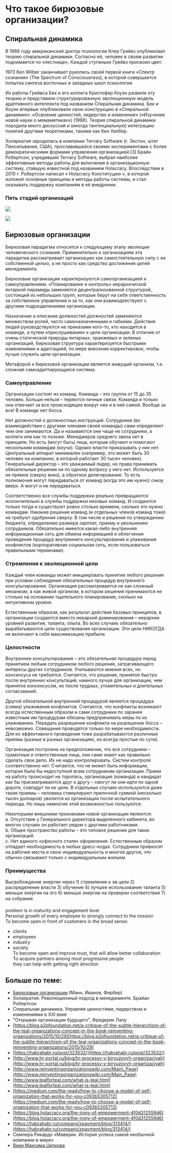 # Что такое бирюзовые организации?

## Спиральная динамика

В 1966 году американский доктор психологии Клер Грейвз опубликовал теорию спиральной динамики. Согласно ей, человек в своем развитии поднимается по «лестнице». Каждой ступеньке Грейвз присвоил цвет.

1973 Ken Wilber заканчивает рукопись своей первой книги «Спектр сознания» \(The Spectrum of Consciousness\), в которой совершается попытка синтеза восточных и западных школ психологии

Из работы Грейвса Бек и его коллега Кристофер Коуэн развили эту теорию и представили структурированную эволюционную модель адаптивного интеллекта под названием Спиральная динамика. Бек и Коуэн впервые опубликовали свою конструкцию в «Спиральной динамике»: «Освоение ценностей, лидерство и изменение» \(«Изучение новой науки о мемаметиках»\) \(1996\). Теория спиральной динамики породила много дискуссий и \(иногда тангенциальную\) интеграцию понятий другими теоретиками, такими как Кен Уилбер.

Холаркатия зародилась в компании Ternary Software \(г. Экстон, штат Пенсильвания, США\), прославившейся своими экспериментами с более демократическими формами управления организацией.\[3\] Брайн Робертсон, учредивший Ternary Software, выбрал наиболее эффективные методы работы для включения в организационную систему, ставшую известной под названием Holacracy. Впоследствии в 2010 г. Робертсон написал « Holacracy Конституцию », в которой изложил основные принципы и методы работы системы, и стал оказывать поддержку компаниям в её внедрении.

### **Пять стадий организаций**

![](https://dao-foundation.atlassian.net/wiki/download/thumbnails/55771137/colors.png?version=1&modificationDate=1515764815344&cacheVersion=1&api=v2&height=250)

![](https://dao-foundation.atlassian.net/wiki/download/thumbnails/55771137/table-evolution.jpg?version=1&modificationDate=1515768060173&cacheVersion=1&api=v2&height=250)

## Бирюзовые организации

Бирюзовая парадигма относится к следующему этапу эволюции человеческого сознания. Применительно к организациям эта парадигма рассматривает организацию как самостоятельную силу с ее собственной целью, а не просто как средство достижения целей менеджмента.

Бирюзовые организации характеризуются самоорганизацией и самоуправлением. «Планирование и контроль» иерархической янтарной пирамиды заменяется децентрализованной структурой, состоящей из небольших групп, которые берут на себя ответственность за собственное управление и за то, как они взаимодействуют с другими подразделениями организации.

Назначение и описание должностей должностей заменяются множеством ролей, часто самоназначенными и гибкими. Действия людей руководствуются не приказами кого-то, кто находится в команде, а путем «прислушивания» к цели организации. В отличие от очень статической природы янтарных, оранжевых и зеленых организаций, бирюзовая структура характеризуется быстрыми изменениями и адаптацией, по мере внесения корректировок, чтобы лучше служить цели организации.

Метафорой к бирюзовой организации является живущий организм, т.е. сложная самоадаптирующаяся система. 

### Самоуправление

Организации состоят из команд. Команда – это группа от 15 до 35 человек. Больше нельзя – теряются личные связи. Команда и только она отвечает за все происходящее вокруг нее и в ней самой. Вообще за все! В команде нет босса.

Нет должностей и должностных инструкций. Сотрудники \(во взаимодействии с другими членами своей команды\) сами определяют чем они занимаются. Да и называются они чаще не сотрудники, а коллеги или как то похоже. Менеджеров среднего звена нет в принципе. Но есть \(могут быть\) лица, которые обучают и помогают нескольким командам \(коучи\). Однако власти приказывать у них нет. Центральный аппарат минимален \(например, это может быть 30 человек на компанию, в которой работает 30 тысяч человек\). Генеральный директор – это уважаемый лидер, но права принимать обязательные решения ни по одному вопросу у него нет. Используется не прямое \(сверху вниз\), а обратное делегирование. То есть полномочия могут передаваться от команд \(когда это им нужно\) снизу вверх. А могут и не передаваться.

Соответственно все службы поддержки реально превращаются исключительно в службы поддержки низовых команд. И создаются только тогда и существуют ровно столько времени, сколько это нужно командам. Никакие решение команд \(и отдельных членов команд тоже\) не требуют одобрения сверху. В том числе и решения по утверждению бюджета, определению размера зарплат, приему и увольнению сотрудников. Обязательно имеется какая-либо внутренняя информационная сеть для обмена информацией и облегчения проведения процедур внутреннего консультирования и улаживания конфликтов \(корпоративная социальная сеть, если пользоваться правильными терминами\).

### Стремления к эволюционной цели

Каждый член команды может инициировать принятие любого решения при условии соблюдения обязательных процедур внутреннего консультирования. Организация рассматривается не как сложный механизм, а как живой организм, в котором решения принимаются не столько на основании тщательного планирования, сколько на интуитивном уровне.

Естественным образом, как результат действия базовых принципов, в организации создаются вместо иерархий доминирования – иерархии уровней развития, таланта, опыта. Во всех случаях обязательно вырабатываются цели существования организации. Эти цели НИКОГДА не включают в себя максимизацию прибыли.

### Целостности

Внутреннее консультирование – это обязательная процедура перед принятием любым сотрудником любого решения, затрагивающего интересы других сотрудников. Учитываются мнения всех, но консенсуса не требуется. Считается, что решение, принятое быстро после внутренних консультаций, намного лучше для организации, чем принятое консенсусом, но после трудных, утомительных и длительных согласований.

Другой обязательной внутренней процедурой является процедура \(схема\) улаживания конфликтов. Считается, что конфликты возникают всегда естественным образом и сами сотрудники по заранее известным им процедурам обязаны предпринимать меры по их улаживанию. Передать разрешение конфликта на разрешение босса – невозможно. Совещания проводятся только по мере необходимости. Для их эффективного проведения тоже разрабатываются различные приемы \(разные в разных организациях, но всегда простые по сути\).

Организация построена на предположении, что все сотрудники – грамотные и ответственные лица, они сами знают как правильно сделать свое дело. Их не надо контролировать. Систем контроля соответственно нет. Считается, что не может быть информации, которая была бы недоступной всем сотрудникам организации. Прием на работу происходит не торопясь, организация \(команда\) и кандидат как бы присматриваются друг к другу – смогут ли они идти по одной дороге, совпадут ли их цели. В отдельных случаях используются даже такие приемы – человека стимулируют приличной суммой \(несколько тысяч долларов\) уволится из организации после испытательного периода. Но лишь немногие этой возможностью пользуются.

Некоторыми внешними признаками новой организации являются:  
a. Отсутствие у Генерального директора выделенного кабинета, во многих случаях он работает рядом с другими работниками.  
b. Общее пространство работы – это типовое решение для таких организаций.  
c. Нет единого «офисного стиля» оформления. Естественным образом отпадает необходимость в любых дресс-кодах. Сотрудники привносят на рабочие места и свою индивидуальность и многое другое, что обычно связывают только с индивидуальным жильем.

### **Преимущества**

Высвобождение энергии через 1\) стремление к эв цели 2\) распределение власти 3\) обучение 4\) лучшее использование таланта 5\) меньше энергии на эго 6\) меньше энергии на проверки соответствия 7\) на собрания

problem is in maturity and engagement level  
Personal growth of every employee to strongly connect to the mission  
To become open in front of customers in the broad sense:  
- clients  
- employees  
- industry  
- society  
To become open and improve trust, that will allow better collaboration  
To acquire partners among most progressive people  
they can help with getting right direction

## **Больше по теме:**

* [Бирюзовые организации](https://www.mann-ivanov-ferber.ru/teal-organization/) \(Манн, Иванов, Фербер\)
* Холакратия. Революционный подход в менеджменте. Брайан Робертсон
* Спиральная динамика. Управляя ценностями, лидерством и изменениями в XXI веке
* "Открывая организации будущего", Фредерик Лалу
* [https://blog.p2pfoundation.net/a-critique-of-the-subtle-hierarchism-of-the-teal-organizations-concept-in-the-book-reinventing-organizations/2015/10/29](https://blog.p2pfoundation.net/a-critique-of-the-subtle-hierarchism-of-the-teal-organizations-concept-in-the-book-reinventing-organizations/2015/10/29)
* [https://habrahabr.ru/post/323532/](https://habrahabr.ru/post/323532/)
* [http://www.hr-portal.ru/blog/hr-processy-v-biryuzovyh-organizaciyah](http://www.hr-portal.ru/blog/hr-processy-v-biryuzovyh-organizaciyah)
* [http://www.reinventingorganizationswiki.com/Main\_Page](http://www.reinventingorganizationswiki.com/Main_Page)
* [http://www.tealforteal.com/what-is-teal.html](http://www.tealforteal.com/what-is-teal.html)
* [https://medium.com/the-ready/how-to-choose-a-model-of-self-organization-that-works-for-you-c093b5305712](https://medium.com/the-ready/how-to-choose-a-model-of-self-organization-that-works-for-you-c093b5305712)
* [https://blog.holacracy.org/the-irony-of-empowerment-4f0d312559d6](https://blog.holacracy.org/the-irony-of-empowerment-4f0d312559d6)
* [https://habrahabr.ru/company/zpayment/blog/313414/](https://habrahabr.ru/company/zpayment/blog/313414/)
* Семлера Рикардо «Маверик. История успеха самой необычной компании в мире»
* [Вики Максима Цепкова](http://mtsepkov.org/%D0%AF_%E2%80%94_%D0%9C%D0%B0%D0%BA%D1%81%D0%B8%D0%BC_%D0%A6%D0%B5%D0%BF%D0%BA%D0%BE%D0%B2_%D0%BF%D1%80%D0%B8%D0%B2%D0%B5%D1%82%D1%81%D1%82%D0%B2%D1%83%D1%8E_%D0%92%D0%B0%D1%81_%D0%BD%D0%B0_%D1%81%D0%B2%D0%BE%D0%B5%D0%BC_%D1%81%D0%B0%D0%B9%D1%82%D0%B5)

